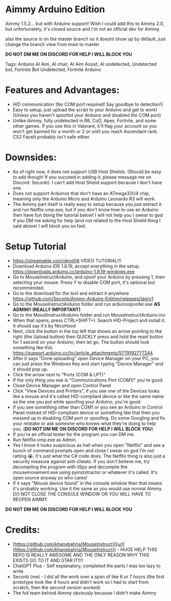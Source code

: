 # Aimmy Arduino Edition
Aimmy 1.5.2... but with Arduino support!
Wish I could add this to Aimmy 2.0, but unfortunately, it's closed source and I'm not an official dev for Aimmy.

also the source is on the master branch so it doesnt show up by default, just change the branch view from main to master

**DO NOT DM ME ON DISCORD FOR HELP I WILL BLOCK YOU**

Tags: Arduino AI Aim, AI chair, AI Aim Assist, AI undetected, Undetected bot, Fortnite Bot Undetected, Fortnite Arduino

# Features and Advantages:
- HID communication (No COM port required! Say goodbye to detection!)
- Easy to setup, just upload the script to your Arduino and get to work! (Unless you haven't spoofed your Arduino and disabled the COM port)
- Unlike Aimmy, fully undetected in R6, CoD, Apex, Fortnite, and some other games. If you use this in Valorant, it'll flag your account so you won't get banned for a month or 2 or until you reach Ascendant rank. CS2 FaceIt probably isn't safe either.

# Downsides:
- As of right now, it does not support USB Host Shields. (Should be easy to add though! If you succeed in adding it, please message me on Discord: Seconb). I can't add Host Shield support because I don't have one.
- Does not support Arduinos that don't have an ATmega32U4 chip, meaning only the Arduino Micro and Arduino Leonardo R3 will work.
- The Aimmy part itself is really easy to setup because you just extract it and run Netflix.vmp.exe, but if you don't know how to use an Arduino then have fun doing the tutorial below! I will not help you I swear to god if you DM me asking for help (and not related to the Host Shield thing I said above) I will block you so fast.

# Setup Tutorial
- https://streamable.com/oknd08 VIDEO TUTORIAL!!!
- Download Arduino IDE 1.8.19, accept everything in the setup. https://downloads.arduino.cc/arduino-1.8.19-windows.exe
- Go to MouseInstructArduino, and spoof your Arduino by pressing 1, then selecting your mouse. Press Y to disable COM port, it's optional but recommended.
- Go to the download for the tool and extract it anywhere https://github.com/Seconb/Aimmy-Arduino-Edition/releases/tag/v1
- Go to the MouseInstructArduino folder and run arduinospoofer.exe **AS ADMIN!! (REALLY IMPORTANT)**
- Go to the MoustInstructArduino folder and run MouseInstructArduino.ino
- When that opens, press CTRL+SHIFT+I. Search HID-Project and install it. It should say it's by NicoHood
- Next, click the button in the top left that shows an arrow pointing to the right (the Upload button) then QUICKLY press and hold the reset button for 1 second on your Arduino, then let go. The button should look something like this: https://support.arduino.cc/hc/article_attachments/5779192777244
- After it says "Done uploading" open Device Manager on your PC, you can just press the Windows Key and start typing "Device Manager" and it should pop up.
- Click the arrow next to "Ports (COM & LPT)"
- If the only thing you see is "Communications Port (COM1)" you're good.
- Close Device Manager and open Control Panel
- Click "View Devices and Printers", if you see one of the Devices looks like a mouse and it's called HID-compliant device or like the same name as the one you put while spoofing your Arduino, you're good.
- If you see something other than COM1 or you see an Arduino in Control Panel instead of HID-compliant device or something like that then you messed up in disabling COM port or spoofing. Do some Googling and fix your mistake or ask someone who knows what they're doing to help you. (**DO NOT DM ME ON DISCORD FOR HELP I WILL BLOCK YOU**)
- If you're an official tester for the program you can DM me.
- Run Netflix.vmp.exe as Admin
- Yes I know it looks suspicious as hell when you open "Netflix" and see a bunch of command prompts open and close I swear on god I'm not ratting 😭, It's just what the C# code does. The Netflix thing is also just a security measure against anti-cheats. If you don't believe me, try decompiling the program with ilSpy and decompile the mousemovement.exe using pyinstxtractor or whatever it's called. It's open source anyway so who cares!
- If it says "Mouse device found" in the console window then that means it's probably working. Use it the same as you would use normal Aimmy. DO NOT CLOSE THE CONSOLE WINDOW OR YOU WILL HAVE TO REOPEN AIMMY.

**DO NOT DM ME ON DISCORD FOR HELP I WILL BLOCK YOU**

# Credits:
- [https://github.com/khanxbahria/MouseInstruct]([url](https://github.com/khanxbahria/MouseInstruct)) - HUGE HELP THIS REPO IS REALLY AWESOME AND THE ONLY REASON WHY THIS EXISTS GO TO IT AND STAR IT!!!!
- ChatGPT Plus - Self explanatory, completed the parts I was too lazy to write
- Seconb (me) - I did all the work over a span of like 6 or 7 hours (the first prototype took like 4 hours and didn't work so I had to start from scratch, then the second version worked)
- The full team behind Aimmy obviously because I didn't make Aimmy
